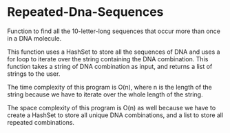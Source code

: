 # Repeated-Dna-Sequences
Function to find all the 10-letter-long sequences that occur more than once in a DNA molecule.

This function uses a HashSet to store all the sequences of DNA and uses a for loop to iterate over the string
containing the DNA combination. This function takes a string of DNA combination as input, and returns a list of 
strings to the user. 

The time complexity of this program is O(n), where n is the length of the string because we have to iterate over
the whole length of the string. 

The space complexity of this program is O(n) as well because we have to create a HashSet to store all unique DNA
combinations, and a list to store all repeated combinations.
